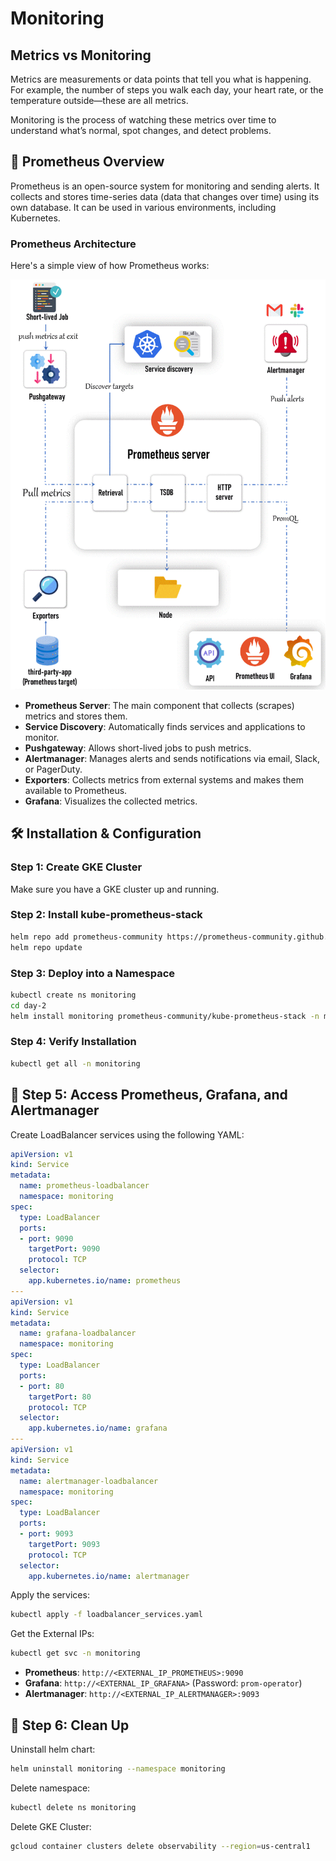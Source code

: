 # Monitoring

## Metrics vs Monitoring
Metrics are measurements or data points that tell you what is happening. For example, the number of steps you walk each day, your heart rate, or the temperature outside—these are all metrics.

Monitoring is the process of watching these metrics over time to understand what’s normal, spot changes, and detect problems.

## 🚀 Prometheus Overview
Prometheus is an open-source system for monitoring and sending alerts. It collects and stores time-series data (data that changes over time) using its own database. It can be used in various environments, including Kubernetes.

### Prometheus Architecture
Here's a simple view of how Prometheus works:

![alt text](prometheus-architecture.gif)

- **Prometheus Server**: The main component that collects (scrapes) metrics and stores them.
- **Service Discovery**: Automatically finds services and applications to monitor.
- **Pushgateway**: Allows short-lived jobs to push metrics.
- **Alertmanager**: Manages alerts and sends notifications via email, Slack, or PagerDuty.
- **Exporters**: Collects metrics from external systems and makes them available to Prometheus.
- **Grafana**: Visualizes the collected metrics.

## 🛠️ Installation & Configuration

### Step 1: Create GKE Cluster
Make sure you have a GKE cluster up and running.

### Step 2: Install kube-prometheus-stack
```bash
helm repo add prometheus-community https://prometheus-community.github.io/helm-charts
helm repo update
```

### Step 3: Deploy into a Namespace
```bash
kubectl create ns monitoring
cd day-2
helm install monitoring prometheus-community/kube-prometheus-stack -n monitoring -f ./custom_kube_prometheus_stack.yml
```

### Step 4: Verify Installation
```bash
kubectl get all -n monitoring
```

## 📍 Step 5: Access Prometheus, Grafana, and Alertmanager
Create LoadBalancer services using the following YAML:

```yaml
apiVersion: v1
kind: Service
metadata:
  name: prometheus-loadbalancer
  namespace: monitoring
spec:
  type: LoadBalancer
  ports:
  - port: 9090
    targetPort: 9090
    protocol: TCP
  selector:
    app.kubernetes.io/name: prometheus
---
apiVersion: v1
kind: Service
metadata:
  name: grafana-loadbalancer
  namespace: monitoring
spec:
  type: LoadBalancer
  ports:
  - port: 80
    targetPort: 80
    protocol: TCP
  selector:
    app.kubernetes.io/name: grafana
---
apiVersion: v1
kind: Service
metadata:
  name: alertmanager-loadbalancer
  namespace: monitoring
spec:
  type: LoadBalancer
  ports:
  - port: 9093
    targetPort: 9093
    protocol: TCP
  selector:
    app.kubernetes.io/name: alertmanager
```

Apply the services:
```bash
kubectl apply -f loadbalancer_services.yaml
```

Get the External IPs:
```bash
kubectl get svc -n monitoring
```
- **Prometheus**: `http://<EXTERNAL_IP_PROMETHEUS>:9090`
- **Grafana**: `http://<EXTERNAL_IP_GRAFANA>` (Password: `prom-operator`)
- **Alertmanager**: `http://<EXTERNAL_IP_ALERTMANAGER>:9093`

## 🧼 Step 6: Clean Up
Uninstall helm chart:
```bash
helm uninstall monitoring --namespace monitoring
```
Delete namespace:
```bash
kubectl delete ns monitoring
```
Delete GKE Cluster:
```bash
gcloud container clusters delete observability --region=us-central1
```
